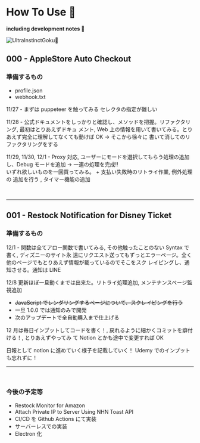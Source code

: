 # How To Use 🤯

**including development notes 🐾**

![UltraInstinctGoku👋](https://steamuserimages-a.akamaihd.net/ugc/933813375174275464/A547CA1C4D425339D0D2043E6527DC24F8BF08CD/?imw=5000&imh=5000&ima=fit&impolicy=Letterbox&imcolor=%23000000&letterbox=false)

## 000 - AppleStore Auto Checkout

### 準備するもの

- profile.json
- webhook.txt

11/27 - まずは puppeteer を触ってみる セレクタの指定が難しい

11/28 - 公式ドキュメントをしっかりと確認し、メソッドを把握。リファクタリング, 最初はとりあえずドキュ
メント, Web 上の情報を用いて書いてみる。とりあえず完全に理解してなくても動けば OK -> そこから徐々に
書いて消してのリファクタリングをする

11/29, 11/30, 12/1 - Proxy 対応, ユーザーにモードを選択してもらう処理の追加し、Debug モードを追加 ->
一連の処理を完成!! <br> いずれ欲しいものを一回買ってみる。 + 支払い失敗時のリトライ作業, 例外処理の
追加を行う , タイマー機能の追加

<br>

---

## 001 - Restock Notification for Disney Ticket

### 準備するもの

12/1 - 関数は全てアロー関数で書いてみる, その他触ったことのない Syntax で書く, ディズニーのサイト永
遠にリクエスト送ってもずっとエラーページ。全く他のページでもとりあえず情報が載っているのでそこをスク
レイピングし、通知させる。通知は LINE

12/8 更新ほぼ一旦動くまでは出来た。リトライ処理追加, メンテナンスページ監視追加

- ~~JavaScript でレンダリングするページについて、スクレイピングを行う~~
- 一旦 1.0.0 では通知のみで開発
- 次のアップデートで全自動購入まで仕上げる

12 月は毎日インプットしてコードを書く！, 戻れるように細かくコミットを癖付ける！, とりあえずやってみ
て Notion とかも途中で変更すれば OK

日報として notion に進めていく様子を記載していく！ Udemy でのインプットも忘れずに！

---

<br>

### 今後の予定等

- Restock Monitor for Amazon
- Attach Private IP to Server Using NHN Toast API
- CI/CD を Github Actions にて実装
- サーバーレスでの実装
- Electron 化
